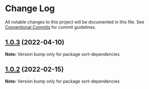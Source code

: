 # Change Log

All notable changes to this project will be documented in this file.
See [Conventional Commits](https://conventionalcommits.org) for commit guidelines.

## [1.0.3](https://github.com/TheLudd/yafu-mono/compare/sort-dependencies@1.0.2...sort-dependencies@1.0.3) (2022-04-10)

**Note:** Version bump only for package sort-dependencies





## [1.0.2](https://github.com/TheLudd/yafu-mono/compare/sort-dependencies@1.0.1...sort-dependencies@1.0.2) (2022-02-15)

**Note:** Version bump only for package sort-dependencies
